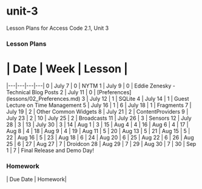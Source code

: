 # unit-3
Lesson Plans for Access Code 2.1, Unit 3

### Lesson Plans

 # |  Date | Week | Lesson |
|---|---|---|---|
0 | July 7 | 0 | NYTM
1 | July 9 | 0 | Eddie Zenesky - Technical Blog Posts
2 | July 11 | 0 | [Preferences] (lessons/02_Preferences.md)
3 | July 12 | 1 | SQLite
4 | July 14 | 1 | Guest Lecture on Time Management
5 | July 16 | 1 | 
6 | July 18 | 1 | Fragments
7 | July 19 | 2 | Other Common Widgets
8 | July 21 | 2 | ContentProviders
9 | July 23 | 2 |
10 | July 25 | 2 | Broadcasts
11 | July 26 | 3 | Sensors
12 | July 28 | 3 | 
13 | July 30 | 3 | 
14 | Aug 1 | 3 | 
15 | Aug 4 | 4 |
16 | Aug 6 | 4 |
17 | Aug 8 | 4 |
18 | Aug 9 | 4 |
19 | Aug 11 | 5 |
20 | Aug 13 | 5 |
21 | Aug 15 | 5 |
22 | Aug 16 | 5 |
23 | Aug 18 | 6 |
24 | Aug 20 | 6 |
25 | Aug 22 | 6 |
26 | Aug 25 | 6 | 
27 | Aug 27 | 7 | Droidcon
28 | Aug 29 | 7 |
29 | Aug 30 | 7 |
30 | Sep 1 | 7 | Final Release and Demo Day!

### Homework

| Due Date | Homework|
